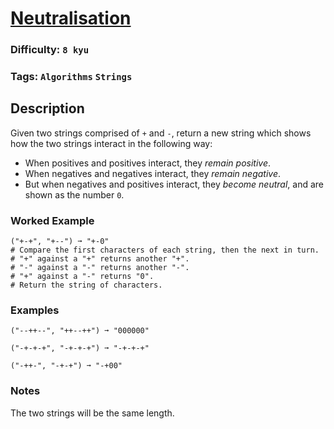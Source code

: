 # [Neutralisation](https://www.codewars.com/kata/65128732b5aff40032a3d8f0)

### Difficulty: `8 kyu`

### Tags: `Algorithms` `Strings`

## Description

Given two strings comprised of `+` and `-`, return a new string which shows how the two strings interact in the following way:

- When positives and positives interact, they *remain positive*.
- When negatives and negatives interact, they *remain negative*.
- But when negatives and positives interact, they *become neutral*, and are shown as the number `0`.

### Worked Example

```
("+-+", "+--") ➞ "+-0"
# Compare the first characters of each string, then the next in turn.
# "+" against a "+" returns another "+".
# "-" against a "-" returns another "-".
# "+" against a "-" returns "0".
# Return the string of characters.
```
### Examples

```
("--++--", "++--++") ➞ "000000"

("-+-+-+", "-+-+-+") ➞ "-+-+-+"

("-++-", "-+-+") ➞ "-+00"
```

### Notes
The two strings will be the same length.